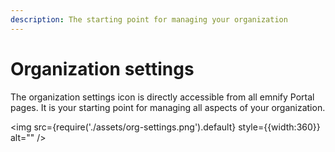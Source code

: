 ```yaml
---
description: The starting point for managing your organization
---
```


# Organization settings

The organization settings icon is directly accessible from all emnify Portal pages.
It is your starting point for managing all aspects of your organization.

<img
    src={require('./assets/org-settings.png').default}
    style={{width:360}}
    alt=""
/>